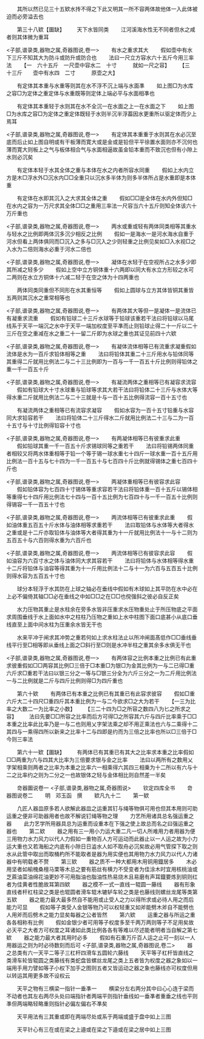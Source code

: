 <!-- { "loadSidebar": true } -->
　　其所以然已见三十五欵水抟不得之下此又明其一所不容两体故他体一入此体被迫而必旁溢去也

　　第三十八欵【圗缺】
　　天下水皆同类
　　江河溪海水性无不同者但水之咸者则其体微为重耳

<子部,谱录类,器物之属,奇器图说,卷一>
　　有水之重求其大
　　假如壶中有水下三斤不知其大为防斗或防升或防合也
　　法曰一尺立方容水六十五斤今用三率法
　　【一　六十五斤　一尺壶中容水二　十寸　　　就如一尺之容】
　　【三　十三斤　　壶中有水四　二寸　　　原壶之大】

　　有定体其本重与水重等则其在水不浮不沉上端与水面凖
　　如上图□为水库之容□为定体之重定体与水重既等则定体上端必平与水面相凖也

　　有定体其本重轻于水则其在水不全沉一在水面之上一在水面之下
　　如上图□为水库之容□为定体之重定体既轻于水则半沉半浮葢因水更重所以驱定体而少上焉耳

<子部,谱录类,器物之属,奇器图说,卷一>
　　有定体其本重重于水则其在水必沉至底而后止如上图自明或有干板薄而寛大或是金或是铅但平平徐置水面则亦不沉何也薄而寛大则板上之气与板体相合气与水面相逼故虽金铅本重而不致沉也但有小隙上水则必沉矣

　　有定体本轻于水其全体之重与本体在水之内者所容水同重
　　假如上水内立方是木□浮水外□沉水内□□全重只以沉水多半体为则多半体所占是水重即是本体重

　　有定体在水即其沉入之大求其全体之重
　　假如□□是全体在水内外但知□在水内之容为一万尺求其全体□□之重用三率法一尺容当六十五斤则知全体该六十万斤重也

<子部,谱录类,器物之属,奇器图说,卷一>
　　两水或重或轻有两体同类相等其重水与轻水之比例即两体沉多沉少相反之比例
　　假如一是海水一是河水海水自重于河水但看上两体俱同而□沉入之多与□沉入之少则轻重之比例见矣如□入水视□之入水为二倍则海水必重于河水二倍也

<子部,谱录类,器物之属,奇器图说,卷一>
　　凝体在水轻于在空视所占之水多少即其所减之轻多少
　　假如上空中立方铜体重十六两即以同大有水立方形较之水可二两则在水立方铜体十六减二轻于在空之体为十四两重也

　　两体同类同重但不同形在水其重恒等
　　假如上圆球与立方其体皆铜其重皆五两则其沉水之重常相等也

<子部,谱录类,器物之属,奇器图说,卷一>
　　有两体其大等但一是凝体一是流体已有凝重求流重
　　假如有铅球二十三斤水球等于铅球该重若干法曰将铅球以马尾线系于天平一端沉之水中于天平一端加权度至平凖而止则铅球止得二十一斤以二十三斤在空之重减在水之重二十一留二斤即为水球之重也其证见前四十六欵

<子部,谱录类,器物之属,奇器图说,卷一>
　　有凝体流体相等已有流重求凝重假如流体是水为一百斤求铅体相等之重
　　法曰将铅体其重二十三斤用水与铅体同等其重得二斤就用比例法二与二十三比例即为一百与一千一百五十斤比例则得铅体之重一千一百五十斤

<子部,谱录类,器物之属,奇器图说,卷一>
　　有凝流两体之重相等已有凝容求流容
　　假如有铅球大十寸水球重与铅球等求其大若干法曰将铅体二十三斤与水体大等得水重二斤就用比例法二与二十三就是十与一百十五比例得流容一百十五寸也

　　有凝流两体之重相等已有流容求凝容
　　假如水容为一百十五寸铅重与水容同大求铅容若干
　　法曰将铅体二十三斤得水二斤就用比例法二十三与二为一百十五寸与十寸比例得铅容十寸也

<子部,谱录类,器物之属,奇器图说,卷一>
　　有两凝体相等已有彼重求此重
　　假如铅球其重一千一百五十斤求锡球同等之重若干
　　法曰将铅锡两体同重者相较又将两水体重相等于铅一个等于锡一球水重七十四斤一球水重一百十五斤用比例法一百十五与七十四为一千一百五十与七百四十斤比例就得锡体之重七百四十斤也

<子部,谱录类,器物之属,奇器图说,卷一>
　　两凝体重相等已有彼容求此容
　　假如铅体容为七百四十寸锡体等重求容若干法曰将铅体重一百十五斤以锡体相等重得七十四斤用比例法七十四与一百十五比例为七百四十与一千一百五十比例则得锡容一千一百五十寸也

<子部,谱录类,器物之属,奇器图说,卷一>
　　两流体相等已有彼重求此重
　　假如油体重五百五十斤水体与油体相等求重若干
　　法曰取铅体与水体等大者得水之重或是十二斤亦取铅体与油体等大者得其重为十一斤就用比例法十一与十二则为五百五十与六百则得水重为六百斤也

<子部,谱录类,器物之属,奇器图说,卷一>
　　两流体相等已有彼容求此容
　　假如油容为六百寸水之体与油体同大求其容若干
　　法曰将铅体与水体相等得水重十二斤将铅体与油容等得其重为十一斤用比例法十二与十一为六百与五百五十比例则得水容为五百五十寸也

　　球分本轻浮于水其防在上球之轴必在垂线中假如有木球如上其平防在水中必在上必不偏倚其轴□□必在垂线之中如□□之在□□也傥强斜之彼必自反正矣

　　水力压物其重止是水柱余在旁多水皆非压重求水压物重处止于所压物底之平面求周围垂线于水上面如水中之柱柱乃压物之重如上水中柱图下面口底甚小从底口垂线直至上面中间水柱为压重余水皆无干也

　　水来平冲于闸求其冲势之重若何如上求水柱法止以所冲闸面髙低作□□垂线垂线平行至□相等即从垂线上面之□斜行至□则是水冲半柱之重其余多水俱无干也

<子部,谱录类,器物之属,奇器图说,卷一>
　　有两体容之比例本重之比例已有此重求彼重假如□□两容其比例□三倍于□本重□为银□为金其比例为一与二已得□重六斤求□重若干法曰以银三分之一等与□银三分全为六斤三分之一为二斤用比例法一与二比例就是二斤与四斤比例则得□为四斤重也

　　第六十欵
　　有两体已有本重之比例已有其重已有此容求彼容
　　假如□重六斤大二十四尺□重四斤其本重比例为一与二今欲求□之大为若干
　　【一三为比率之大数二一为比率之小数】
　　【三二十四为□之所容之数四八为匕之所求之容】
　　法曰先要□□所容之比率而后方可得□之所容其六斤与四斤比率乘于□□本重之比率此比率乃是一与二也则用乂字架法乘之却不用正乘法也六与二乘得十二其四与一乘得四所以新来之比率十二与四即是约而为三倍之比率也所以□三倍于□今则三率法

　　第六十一欵【圗缺】
　　有两体已有其重已有其大之比率求本重之比率假如□□两重为六与四其大比率为三倍要求银与金之比率
　　法曰以两所有之数用乂字架相乘则两者之比率为本重之比率六一相乘得六其四三相乗为十二所以有六与十二之比率约之则为二分之一也故银体之轻与金体相比则自然差一半矣

　　竒器圗说卷一
<子部,谱录类,器物之属,奇器图说>
　　钦定四库全书
　　竒器图说卷二
　　明　邓玉函　撰
　　欵凡九十二
　　第一欵

　　凢匠人器皿原多若人欲解此器皿之运重其钉与绳等物俱可用也但其本用则可助运重之便非可助器用者也故不解说钉绳等物之理
　　力艺所用诸具总名强运重之器
　　此力艺学所用器具总为运重而设重本在下强之使上故总而名之曰强运重之器也
　　第二欵
　　器之用有三一用小力运大重二凡一切人所难用力者用器为便三用物力水力风力以代人力假如一重物百人方可运动而此器止以一人运之故为小力运大重也又若海船之内底有小隙日日澁水人如不取舟必沉矣故必用气管探下取之则水从此管中取出而取桶杓所不能取者是器为用实便也其用物力水力风力以代人力诸器中有明载者不赘
　　第三欵
　　器之质不一种大都用木用铜用鐡居多
　　木必用坚者如榆槐桑檀马栗等木总之要有筋丝有横力不受变者为佳涂木时宜用核桃油或芝蔴油菜油绵花油更妙不可用脂油也脂油性热易烧木且易磨有声耳鐡要炼到铜则红者为佳黄者性脆故耳第四欵
　　器之模不一式一直线一辊圆一藤线
　　器有形象直线者杆杠柱梁之类是也辊圆者滑车辊木辘轳车轮之类是也藤线则螺丝龙尾等类第五欵
　　器之能力最大最多然自不能用或止受人之力以得所求或必待人用之而后能力可显
　　假如等子类受人金银等物乃可以权轻重又如斧能劈木斧自不能劈也人用斧而后劈木之能力显矣每器之公者皆然
　　第六欵
　　运重之器与所运之重各各相称有比例
　　假如金银少者可用等子权度多至千两万两则等子不足用矣故必天平之大者方可权度之耳诸如此类比例各各有等难以尽述能者明者当自解之第七欵
　　器之能力最大者其用时必多
　　假如有石重万斤百人运之止可一刻以一人用器运之则为时必待数刻而后可
<子部,谱录类,器物之属,奇器图说,卷二>
　　器之总类有六一天平二等子三杠杆四滑车五圆轮六藤线
　　天平等子杠杆皆直线之类滑车轮皆辊圆之类藤线有类蛇盘皆螺丝龙尾之类上五者皆为权度之器之象如以一端用手用力譬如等子小权下加手之图则五者又皆运动之器之象也藤线亦可权度但用以转运其用更多故不设权云

　　天平之物有三横梁一指针一垂凖一
　　横梁分左右两分其中曰心心连于梁而不动者也其左右两尽头处曰端指针者两端平则指针垂线如一垂凖者重垂之线也平则凖但两端略轻略重则指针必偏左偏右不凖矣

　　天平用法有三其重或即在两端尽处或系于两端或盛于盘中如上三图

　　天平针心有三在或在梁之上邉或在梁之下邉或在梁之居中如上三图

